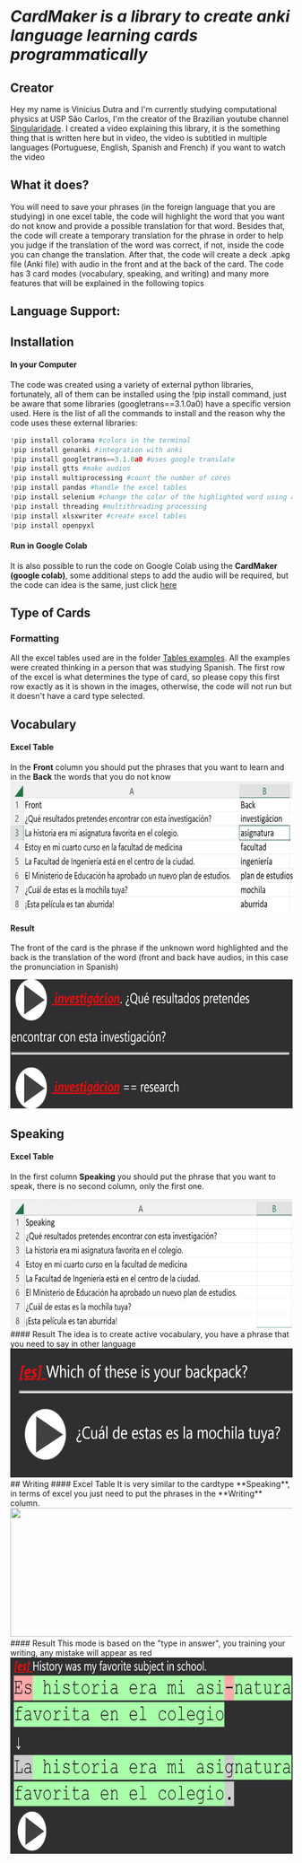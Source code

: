 # *CardMaker is a library to create anki language learning cards programmatically*

## Creator
Hey my name is Vinícius Dutra and I'm currently studying computational physics at USP São Carlos, I'm the creator of the Brazilian youtube channel [Singularidade](https://www.youtube.com/Singularidade). I created a video explaining this library, it is the something thing that is written here but in video, the video is subtitled in multiple languages (Portuguese, English, Spanish and French) if you want to watch the video

## What it does?
You will need to save your phrases (in the foreign language that you are studying) in one excel table, the code will highlight the word that you want do not know and provide a possible translation for that word. Besides that, the code will create a temporary translation for the phrase in order to help you judge if the translation of the word was correct, if not, inside the code you can change the translation. After that, the code will create a deck .apkg file (Anki file) with audio in the front and at the back of the card. The code has 3 card modes (vocabulary, speaking, and writing) and many more features that will be explained in the following topics
## Language Support:

## Installation
#### In your Computer
The code was created using a variety of external python libraries, fortunately, all of them can be installed using the !pip install command, just be aware that some libraries (googletrans==3.1.0a0) have a specific version used. Here is the list of all the commands to install and the reason why the code uses these external libraries: 
```python
!pip install colorama #colors in the terminal
!pip install genanki #integration with anki
!pip install googletrans==3.1.0a0 #uses google translate
!pip install gtts #make audios
!pip install multiprocessing #count the number of cores
!pip install pandas #handle the excel tables
!pip install selenium #change the color of the highlighted word using a website
!pip install threading #multithreading processing
!pip install xlsxwriter #create excel tables
!pip install openpyxl 
```
#### Run in Google Colab
It is also possible to run the code on Google Colab using the **CardMaker (google colab)**, some additional steps to add the audio will be required, but the code can idea is the same, just click [here](https://colab.research.google.com/github/viniciusdutra314/CardMaker/blob/main/CardMaker%20(google%20colab).ipynb) 
## Type of Cards
### Formatting
All the excel tables used are in the folder [Tables examples](https://github.com/viniciusdutra314/CardMaker/tree/main/Tables%20examples). All the examples were created thinking in a person that was studying Spanish.
The first row of the excel is what determines the type of card, so please copy this first row exactly as it is shown in the images, otherwise, the code will not run but it doesn't have a card type selected. 
## Vocabulary
#### Excel Table
In the **Front** column you should put the phrases that you want to learn and in the **Back** the words that you do not know
<img src="images/vocabularytable.jpg" width="680" height="230">
#### Result
The front of the card is the phrase if the unknown word highlighted and the back is the translation of the word (front and back have audios, in this case the pronunciation in Spanish)

<img src="images/resultvocabulary.jpg" width="670" height="230">

## Speaking
#### Excel Table
In the first column **Speaking** you should put the phrase that you want to speak, there is no second column, only the first one.

<img src="images/speakingtable.jpg" width="670" height="230">
#### Result
The idea is to create active vocabulary, you have a phrase that you need to say in other language

<img src="images/resultspeaking.jpg" width="670" height="230">
## Writing
#### Excel Table
It is very similar to the cardtype **Speaking**, in terms of excel you just need to put the phrases in the **Writing** column.

<img src="images/writing.jpg" width="670" height="230">
#### Result
This mode is based on the "type in answer", you training your writing, any mistake will appear as red

<img src="images/writingresult.jpg" width="700" height="350">
